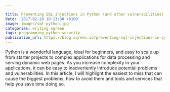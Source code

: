 ```yaml
---

title: Preventing SQL injections in Python (and other vulnerabilities)
date: '2017-02-28 18:13:30 +0100'
image: images/sql-python.jpg
categories: writing sqreen
tags: programming python security
publication_url: https://blog.sqreen.io/preventing-sql-injections-in-python/
---
```


Python is a wonderful language, ideal for beginners, and easy to scale up from starter projects to complex applications for data processing and serving dynamic web pages. As you increase complexity in your applications, it can be easy to inadvertently introduce potential problems and vulnerabilities. In this article, I will highlight the easiest to miss that can cause the biggest problems, how to avoid them and tools and services that help you save time doing so.
